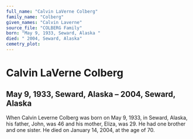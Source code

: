 ```yaml
---
full_name: "Calvin LaVerne Colberg"
family_name: "Colberg"
given_names: "Calvin Laverne"
source_file: "COLBERG Family"
born: "May 9, 1933, Seward, Alaska "
died: " 2004, Seward, Alaska"
cemetry_plot: 
---
```

# Calvin LaVerne Colberg

## May 9, 1933, Seward, Alaska – 2004, Seward, Alaska

When Calvin Leverne Colberg was born on May 9, 1933, in Seward, Alaska,
his father, John, was 46 and his mother, Eliza, was 29. He had one
brother and one sister. He died on January 14, 2004, at the age of 70.

